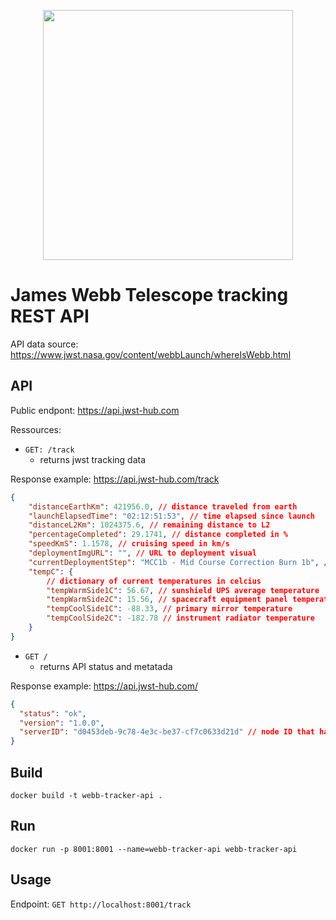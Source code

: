 
<p align="center">
  <img src="https://www.jwst.nasa.gov/content/webbLaunch/assets/images/branding/logo/FULLCOLOR_2LINE_LIGHT_BG.png" width="400">
</p>

# James Webb Telescope tracking REST API

API data source: https://www.jwst.nasa.gov/content/webbLaunch/whereIsWebb.html

## API

Public endpont: https://api.jwst-hub.com


Ressources:


- `GET: /track`
  - returns jwst tracking data

Response example:  https://api.jwst-hub.com/track


```json
{
    "distanceEarthKm": 421956.0, // distance traveled from earth
    "launchElapsedTime": "02:12:51:53", // time elapsed since launch
    "distanceL2Km": 1024375.6, // remaining distance to L2
    "percentageCompleted": 29.1741, // distance completed in %
    "speedKmS": 1.1578, // cruising speed in km/s
    "deploymentImgURL": "", // URL to deployment visual
    "currentDeploymentStep": "MCC1b - Mid Course Correction Burn 1b", // Current deployment step with description
    "tempC": {
        // dictionary of current temperatures in celcius
        "tempWarmSide1C": 56.67, // sunshield UPS average temperature
        "tempWarmSide2C": 15.56, // spacecraft equipment panel temperature
        "tempCoolSide1C": -88.33, // primary mirror temperature
        "tempCoolSide2C": -182.78 // instrument radiator temperature
    }
}
```


- `GET /`
  - returns API status and metatada 

Response example:  https://api.jwst-hub.com/

```json
{
  "status": "ok",
  "version": "1.0.0",
  "serverID": "d0453deb-9c78-4e3c-be37-cf7c0633d21d" // node ID that handled the request
}
```

## Build

`docker build -t webb-tracker-api .`

## Run

`docker run -p 8001:8001 --name=webb-tracker-api webb-tracker-api`

## Usage

Endpoint: `GET http://localhost:8001/track`



